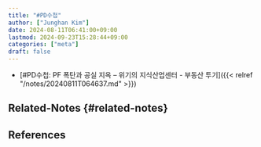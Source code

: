 ```yaml
---
title: "#PD수첩"
author: ["Junghan Kim"]
date: 2024-08-11T06:41:00+09:00
lastmod: 2024-09-23T15:28:44+09:00
categories: ["meta"]
draft: false
---
```


-   [#PD수첩: PF 폭탄과 공실 지옥 – 위기의 지식산업센터 - 부동산 투기]({{< relref "/notes/20240811T064637.md" >}})


## Related-Notes {#related-notes}

## References

<style>.csl-entry{text-indent: -1.5em; margin-left: 1.5em;}</style><div class="csl-bib-body">
</div>
